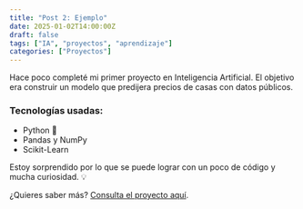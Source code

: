 ```yaml
---
title: "Post 2: Ejemplo"
date: 2025-01-02T14:00:00Z
draft: false
tags: ["IA", "proyectos", "aprendizaje"]
categories: ["Proyectos"]
---
```


Hace poco completé mi primer proyecto en Inteligencia Artificial. El objetivo era construir un modelo que predijera precios de casas con datos públicos.

### Tecnologías usadas:
- Python 🐍
- Pandas y NumPy
- Scikit-Learn

Estoy sorprendido por lo que se puede lograr con un poco de código y mucha curiosidad. 💡

¿Quieres saber más? [Consulta el proyecto aquí](../projects).
